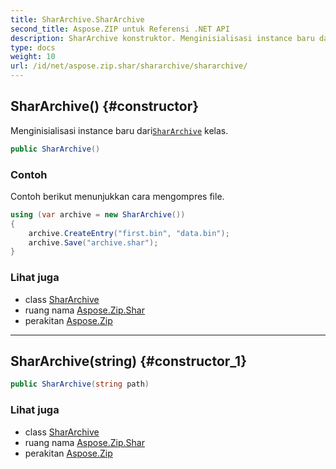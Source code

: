 ```yaml
---
title: SharArchive.SharArchive
second_title: Aspose.ZIP untuk Referensi .NET API
description: SharArchive konstruktor. Menginisialisasi instance baru dariSharArchive kelas.
type: docs
weight: 10
url: /id/net/aspose.zip.shar/shararchive/shararchive/
---
```

## SharArchive() {#constructor}

Menginisialisasi instance baru dari[`SharArchive`](../) kelas.

```csharp
public SharArchive()
```

### Contoh

Contoh berikut menunjukkan cara mengompres file.

```csharp
using (var archive = new SharArchive())
{
    archive.CreateEntry("first.bin", "data.bin");
    archive.Save("archive.shar");
}
```

### Lihat juga

* class [SharArchive](../)
* ruang nama [Aspose.Zip.Shar](../../shararchive/)
* perakitan [Aspose.Zip](../../../)

---

## SharArchive(string) {#constructor_1}

```csharp
public SharArchive(string path)
```

### Lihat juga

* class [SharArchive](../)
* ruang nama [Aspose.Zip.Shar](../../shararchive/)
* perakitan [Aspose.Zip](../../../)


